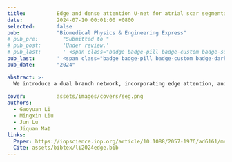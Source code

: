 ```yaml
---
title:          Edge and dense attention U-net for atrial scar segmentation in LGE-MRI
date:           2024-07-10 00:01:00 +0800
selected:       false
pub:            "Biomedical Physics & Engineering Express"
# pub_pre:        "Submitted to "
# pub_post:       'Under review.'
# pub_last:       ' <span class="badge badge-pill badge-custom badge-success">Spotlight</span>'
pub_last:       ' <span class="badge badge-pill badge-custom badge-dark">Journal</span>'
pub_date:       "2024"

abstract: >-
  We introduce a dual branch network, incorporating edge attention, and deep supervision strategy. Edge attention is introduced to fully utilize the spatial relationship between the scar and the atrium. Besides, dense attention is embedded in the bottom layer to solve feature disappearance. At the same time, deep supervision accelerates the convergence of the model and improves segmentation accuracy.
  
cover:          assets/images/covers/seg.png
authors:
  - Gaoyuan Li
  - Mingxin Liu
  - Jun Lu
  - Jiquan Ma†
links:
  Paper: https://iopscience.iop.org/article/10.1088/2057-1976/ad6161/meta
  Cite: assets/bibtex/li2024edge.bib
---
```

